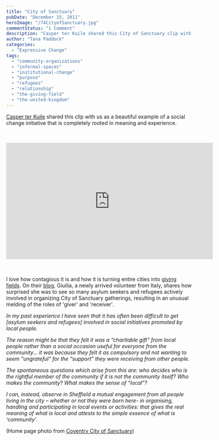 ```yaml
---
title: "City of Sanctuary"
pubDate: "December 15, 2011"
heroImage: "/74CityofSanctuary.jpg"
commentStatus: "1 Comment"
description: "Casper ter Kuile shared this City of Sanctuary clip with us as a beautiful example of a social change initiative that is completely rooted in meaning and experience. On the City of Sanctuary blog, Giuilia, a newly arrived volunteer from Italy, shares how surprised she is to see so many asylum seekers and refugees […]"
author: "Tana Paddock"
categories: 
  - "Expressive Change"
tags: 
  - "community-organizations"
  - "informal-spaces"
  - "institutional-change"
  - "purpose"
  - "refugees"
  - "relationship"
  - "the-giving-field"
  - "the-united-kingdom"
---
```


[Casper ter Kuile](http://caspertk.wordpress.com/about/) shared this clip with us as a beautiful example of a social change initiative that is completely rooted in meaning and experience.

 

<iframe src="http://www.youtube.com/embed/ePzkbNzTn2M?rel=0" frameborder="0" width="560" height="315"></iframe>

 

I love how contagious it is and how it is turning entire cities into [giving fields](https://organizationunbound.org/expressive-change/thegivingfield/). On their [blog](http://www.cityofsanctuary.org/node/1127), Giuilia, a newly arrived volunteer from Italy, shares how surprised she was to see so many asylum seekers and refugees actively involved in organizing City of Sanctuary gatherings, resulting in an unusual melding of the roles of 'giver' and 'receiver'.

_In my past experience I have seen that it has often been difficult to get \[asylum seekers and refugees\] involved in social initiatives promoted by local people._

_The reason might be that they felt it was a “charitable gift” from local people rather than a social occasion useful for everyone from the community... it was because they felt it as compulsory and not wanting to seem “ungrateful” for the “support” they were receiving from other people._

_The spontaneous questions which arise from this are: who decides who is the rightful member of the community if it is not the community itself? Who makes the community? What makes the sense of “local”?_

_I can, instead, observe in Sheffield a mutual engagement from all people living in the city – whether or not they were born here- in organising, handling and participating in local events or activities: that gives the real meaning of what is local and attests to the simple essence of what is ‘community’._

(Home page photo from [Coventry City of Sanctuary](http://www.cityofsanctuary.org/node/638))
